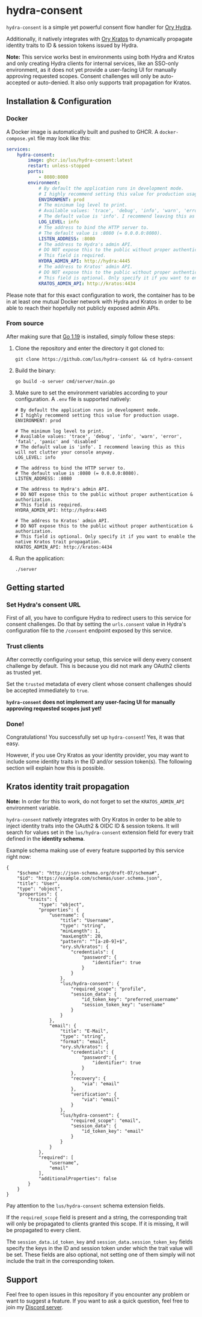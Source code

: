 # hydra-consent

`hydra-consent` is a simple yet powerful consent flow handler for [Ory Hydra](https://github.com/ory/hydra).

Additionally, it natively integrates with [Ory Kratos](https://github.com/ory/kratos) to dynamically propagate identity
traits to ID & session tokens issued by Hydra. 

**Note:** This service works best in environments using both Hydra and Kratos and only creating Hydra clients for
internal services, like an SSO-only environment, as it does not yet provide a user-facing UI for manually approving
requested scopes. Consent challenges will only be auto-accepted or auto-denied.
It also only supports trait propagation for Kratos.

## Installation & Configuration 

### Docker

A Docker image is automatically built and pushed to GHCR.
A `docker-compose.yml` file may look like this:

```yml
services:
    hydra-consent:
        image: ghcr.io/lus/hydra-consent:latest
        restart: unless-stopped
        ports:
            - 8080:8080
        environment:
            # By default the application runs in development mode.
            # I highly recommend setting this value for production usage.
            ENVIRONMENT: prod
            # The minimum log level to print.
            # Available values: 'trace', 'debug', 'info', 'warn', 'error', 'fatal', 'panic' and 'disabled'
            # The default value is 'info'. I recommend leaving this as this will not clutter your console anyway.
            LOG_LEVEL: info
            # The address to bind the HTTP server to.
            # The default value is :8080 (= 0.0.0.0:8080).
            LISTEN_ADDRESS: :8080
            # The address to Hydra's admin API.
            # DO NOT expose this to the public without proper authentication & authorization.
            # This field is required.
            HYDRA_ADMIN_API: http://hydra:4445
            # The address to Kratos' admin API.
            # DO NOT expose this to the public without proper authentication & authorization.
            # This field is optional. Only specify it if you want to enable the native Kratos trait propagation.
            KRATOS_ADMIN_API: http://kratos:4434
```

Please note that for this exact configuration to work, the container has to be in at least one mutual Docker network
with Hydra and Kratos in order to be able to reach their hopefully not publicly exposed admin APIs. 

### From source

After making sure that [Go 1.19](https://go.dev/dl/) is installed, simply follow these steps:

1. Clone the repository and enter the directory it got cloned to:
    ```shell
    git clone https://github.com/lus/hydra-consent && cd hydra-consent
    ```
2. Build the binary:
    ```shell
    go build -o server cmd/server/main.go
    ```
3. Make sure to set the environment variables according to your configuration. A `.env` file is supported natively:
    ```
    # By default the application runs in development mode.
    # I highly recommend setting this value for production usage.
    ENVIRONMENT: prod
    
    # The minimum log level to print.
    # Available values: 'trace', 'debug', 'info', 'warn', 'error', 'fatal', 'panic' and 'disabled'
    # The default value is 'info'. I recommend leaving this as this will not clutter your console anyway.
    LOG_LEVEL: info
    
    # The address to bind the HTTP server to.
    # The default value is :8080 (= 0.0.0.0:8080).
    LISTEN_ADDRESS: :8080
    
    # The address to Hydra's admin API.
    # DO NOT expose this to the public without proper authentication & authorization.
    # This field is required.
    HYDRA_ADMIN_API: http://hydra:4445
    
    # The address to Kratos' admin API.
    # DO NOT expose this to the public without proper authentication & authorization.
    # This field is optional. Only specify it if you want to enable the native Kratos trait propagation.
    KRATOS_ADMIN_API: http://kratos:4434
    ```
4. Run the application:
    ```shell
    ./server
    ```

## Getting started

### Set Hydra's consent URL

First of all, you have to configure Hydra to redirect users to this service for consent challenges.
Do that by setting the `urls.consent` value in Hydra's configuration file to the `/consent` endpoint exposed by
this service.

### Trust clients

After correctly configuring your setup, this service will deny every consent challenge by default.
This is because you did not mark any OAuth2 clients as trusted yet.

Set the `trusted` metadata of every client whose consent challenges should be accepted immediately to `true`.

**`hydra-consent` does not implement any user-facing UI for manually approving requested scopes just yet!**

### Done!

Congratulations! You successfully set up `hydra-consent`! Yes, it was that easy.

However, if you use Ory Kratos as your identity provider, you may want to include some identity traits in the ID and/or
session token(s). The following section will explain how this is possible.

## Kratos identity trait propagation

**Note:** In order for this to work, do not forget to set the `KRATOS_ADMIN_API` environment variable.

`hydra-consent` natively integrates with Ory Kratos in order to be able to inject identity traits into the OAuth2 & OIDC
ID & session tokens.
It will search for values set in the `lus/hydra-consent` extension field for every trait defined in the
**identity schema**.

Example schema making use of every feature supported by this service right now:

```jsonc
{
    "$schema": "http://json-schema.org/draft-07/schema#",
    "$id": "https://example.com/schemas/user.schema.json",
    "title": "User",
    "type": "object",
    "properties": {
        "traits": {
            "type": "object",
            "properties": {
                "username": {
                    "title": "Username",
                    "type": "string",
                    "minLength": 1,
                    "maxLength": 20,
                    "pattern": "^[a-z0-9]+$",
                    "ory.sh/kratos": {
                        "credentials": {
                            "password": {
                                "identifier": true
                            }
                        }
                    },
                    "lus/hydra-consent": {
                        "required_scope": "profile",
                        "session_data": {
                            "id_token_key": "preferred_username"
                            "session_token_key": "username"
                        }
                    }
                },
                "email": {
                    "title": "E-Mail",
                    "type": "string",
                    "format": "email",
                    "ory.sh/kratos": {
                        "credentials": {
                            "password": {
                                "identifier": true
                            }
                        },
                        "recovery": {
                            "via": "email"
                        },
                        "verification": {
                            "via": "email"
                        }
                    },
                    "lus/hydra-consent": {
                        "required_scope": "email",
                        "session_data": {
                            "id_token_key": "email"
                        }
                    }
                }
            },
            "required": [
                "username",
                "email"
            ],
            "additionalProperties": false
        }
    }
}
```

Pay attention to the `lus/hydra-consent` schema extension fields.

If the `required_scope` field is present and a string, the corresponding trait will only be propagated to clients
granted this scope. If it is missing, it will be propagated to every client.

The `session_data.id_token_key` and `session_data.session_token_key` fields specify the keys in the ID and session token
under which the trait value will be set.
These fields are also optional, not setting one of them simply will not include the trait in the corresponding token.

## Support

Feel free to open issues in this repository if you encounter any problem or want to suggest a feature.
If you want to ask a quick question, feel free to join my [Discord server](https://go.lus.pm/discord).
